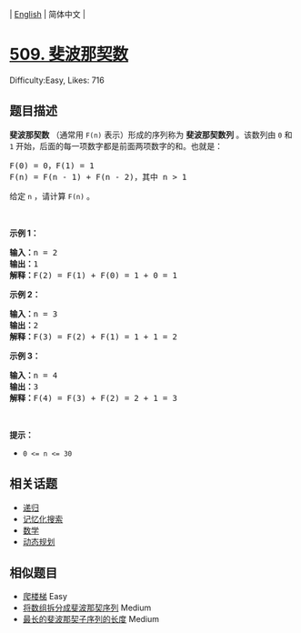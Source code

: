 
| [English](README_EN.md) | 简体中文 |

# [509. 斐波那契数](https://leetcode.cn/problems/fibonacci-number/)
Difficulty:Easy, Likes: 716

## 题目描述

<p><strong>斐波那契数</strong>&nbsp;（通常用&nbsp;<code>F(n)</code> 表示）形成的序列称为 <strong>斐波那契数列</strong> 。该数列由&nbsp;<code>0</code> 和 <code>1</code> 开始，后面的每一项数字都是前面两项数字的和。也就是：</p>

<pre>
F(0) = 0，F(1)&nbsp;= 1
F(n) = F(n - 1) + F(n - 2)，其中 n &gt; 1
</pre>

<p>给定&nbsp;<code>n</code> ，请计算 <code>F(n)</code> 。</p>

<p>&nbsp;</p>

<p><strong>示例 1：</strong></p>

<pre>
<strong>输入：</strong>n = 2
<strong>输出：</strong>1
<strong>解释：</strong>F(2) = F(1) + F(0) = 1 + 0 = 1
</pre>

<p><strong>示例 2：</strong></p>

<pre>
<strong>输入：</strong>n = 3
<strong>输出：</strong>2
<strong>解释：</strong>F(3) = F(2) + F(1) = 1 + 1 = 2
</pre>

<p><strong>示例 3：</strong></p>

<pre>
<strong>输入：</strong>n = 4
<strong>输出：</strong>3
<strong>解释：</strong>F(4) = F(3) + F(2) = 2 + 1 = 3
</pre>

<p>&nbsp;</p>

<p><strong>提示：</strong></p>

<ul>
	<li><code>0 &lt;= n &lt;= 30</code></li>
</ul>


## 相关话题

- [递归](https://leetcode.cn/tag/recursion/)
- [记忆化搜索](https://leetcode.cn/tag/memoization/)
- [数学](https://leetcode.cn/tag/math/)
- [动态规划](https://leetcode.cn/tag/dynamic-programming/)

## 相似题目

- [爬楼梯](../climbing-stairs/README.md) Easy 
- [将数组拆分成斐波那契序列](../split-array-into-fibonacci-sequence/README.md) Medium 
- [最长的斐波那契子序列的长度](../length-of-longest-fibonacci-subsequence/README.md) Medium 
